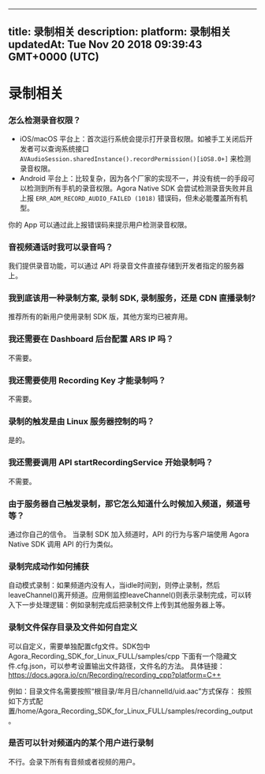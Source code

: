 
---
title: 录制相关
description: 
platform: 录制相关
updatedAt: Tue Nov 20 2018 09:39:43 GMT+0000 (UTC)
---
# 录制相关
### 怎么检测录音权限？

* iOS/macOS 平台上：首次运行系统会提示打开录音权限。如被手工关闭后开发者可以查询系统接口 `AVAudioSession.sharedInstance().recordPermission()[iOS8.0+]` 来检测录音权限。 
* Android 平台上：比较复杂，因为各个厂家的实现不一，并没有统一的手段可以检测到所有手机的录音权限。Agora Native SDK 会尝试检测录音失败并且上报 `ERR_ADM_RECORD_AUDIO_FAILED (1018)` 错误码，但未必能覆盖所有机型。

你的 App 可以通过此上报错误码来提示用户检测录音权限。

### 音视频通话时我可以录音吗？

我们提供录音功能，可以通过 API 将录音文件直接存储到开发者指定的服务器上。

### 我到底该用一种录制方案, 录制 SDK, 录制服务，还是 CDN 直播录制?

推荐所有的新用户使用录制 SDK 版，其他方案均已被弃用。

### 我还需要在 Dashboard 后台配置 ARS IP 吗？
不需要。

### 我还需要使用 Recording Key 才能录制吗？
不需要。

### 录制的触发是由 Linux 服务器控制的吗？
是的。

### 我还需要调用 API startRecordingService 开始录制吗？
不需要。

### 由于服务器自己触发录制，那它怎么知道什么时候加入频道，频道号等？
通过你自己的信令。
当录制 SDK 加入频道时，API 的行为与客户端使用 Agora Native SDK 调用 API 的行为类似。


### 录制完成动作如何捕获

自动模式录制：如果频道内没有人，当idle时间到，则停止录制，然后leaveChannel()离开频道。应用侧监控leaveChannel()则表示录制完成，可以转入下一步处理逻辑：例如录制完成后把录制文件上传到其他服务器上等。

### 录制文件保存目录及文件如何自定义

可以自定义，需要单独配置cfg文件。SDK包中Agora_Recording_SDK_for_Linux_FULL/samples/cpp 下面有一个隐藏文件.cfg.json，可以参考设置输出文件路径，文件名的方法。
具体链接：https://docs.agora.io/cn/Recording/recording_cpp?platform=C++

例如：目录文件名需要按照“根目录/年月日/channelId/uid.aac”方式保存： 按照如下方式配置/home/Agora_Recording_SDK_for_Linux_FULL/samples/recording_output。

### 是否可以针对频道内的某个用户进行录制
不行。会录下所有有音频或者视频的用户。
